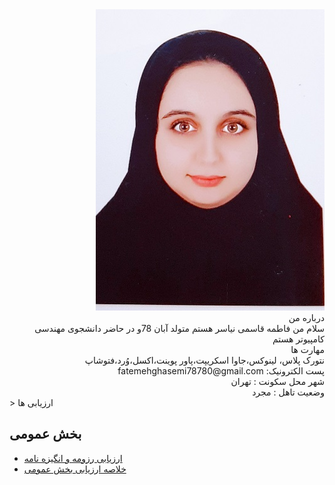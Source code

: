 
 <div dir="rtl">
 <img src="pic.jpeg">
 <br>
 درباره من
 <br>
 سلام من فاطمه قاسمی نیاسر هستم متولد آبان 78و در حاضر دانشجوی مهندسی کامپیوتر هستم
 <br>
 مهارت ها
 <br>
  نتورک پلاس، لینوکس،جاوا اسکریپت،پاور پوینت،اکسل،وُرد،فتوشاپ
 <br>
 پست الکترونیک: fatemehghasemi78780@gmail.com
 <br>
 شهر محل سکونت : تهران
 <br>
 وضعیت تاهل : مجرد
 </div>
 > ارزیابی ها

##  بخش عمومی
- [ارزیابی رزومه و انگیزه نامه](https://github.com/fatemehghasemiii/PNU_3991_AR/blob/main/XX_CV_CheckList_AR_3991.pdf)
- [خلاصه ارزیابی بخش عمومی](https://github.com/fatemehghasemiii/PNU_3991_AR/blob/main/XX_CV_CheckList_AR_3991.pdf)



